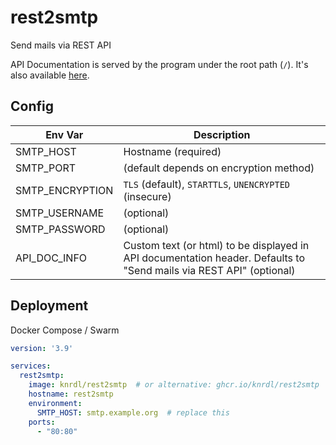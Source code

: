 # rest2smtp

Send mails via REST API

API Documentation is served by the program under the root path (`/`).
It's also available [here](https://petstore.swagger.io/?url=https://raw.githubusercontent.com/knrdl/rest2smtp/main/www/openapi.yaml#/mail/sendmail).

## Config

| Env Var         | Description                                                                                                         |
|-----------------|---------------------------------------------------------------------------------------------------------------------|
| SMTP_HOST       | Hostname (required)                                                                                                 |
| SMTP_PORT       | (default depends on encryption method)                                                                              |
| SMTP_ENCRYPTION | `TLS` (default), `STARTTLS`, `UNENCRYPTED` (insecure)                                                               |
| SMTP_USERNAME   | (optional)                                                                                                          |
| SMTP_PASSWORD   | (optional)                                                                                                          |
| API_DOC_INFO    | Custom text (or html) to be displayed in API documentation header. Defaults to "Send mails via REST API" (optional) |

## Deployment

Docker Compose / Swarm

```yaml
version: '3.9'

services:
  rest2smtp:
    image: knrdl/rest2smtp  # or alternative: ghcr.io/knrdl/rest2smtp
    hostname: rest2smtp
    environment:
      SMTP_HOST: smtp.example.org  # replace this
    ports:
      - "80:80"
```

